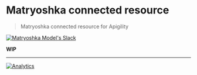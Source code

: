 Matryoshka connected resource
=============================

> Matryoshka connected resource for Apigility

[![Matryoshka Model's Slack](http://matryoshka-slackin.herokuapp.com/badge.svg?style=flat-square)](http://matryoshka-slackin.herokuapp.com)

**WIP**

---

[![Analytics](https://ga-beacon.appspot.com/UA-49657176-2/zf-apigility-matryoshka?flat)](https://github.com/igrigorik/ga-beacon)
